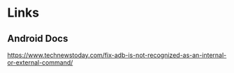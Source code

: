 # Links

## Android Docs

<https://www.technewstoday.com/fix-adb-is-not-recognized-as-an-internal-or-external-command/>

